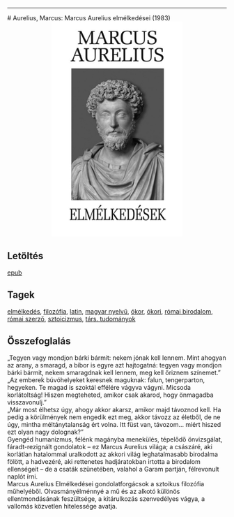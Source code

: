 <hr/>
# <a name="id_856">Aurelius, Marcus: Marcus Aurelius elmélkedései (1983)</a>
<center><img src="https://github.com/BercziSandor/calibre_lib/raw/main/main/Aurelius%2C%20Marcus/Marcus%20Aurelius%20elmelkedesei%20%28856%29/cover.jpg" alt="cover" width="300"/></center>

## Letöltés
[epub](https://github.com/BercziSandor/calibre_lib/raw/main/main/Aurelius%2C%20Marcus/Marcus%20Aurelius%20elmelkedesei%20%28856%29/Marcus%20Aurelius%20elmelkedesei%20-%20Aurelius%2C%20Marcus.epub)

## Tagek
[elmélkedés](https://github.com/berczisandor/calibre_lib/blob/main/main/_tags/elm%c3%a9lked%c3%a9s.md), [filozófia](https://github.com/berczisandor/calibre_lib/blob/main/main/_tags/filoz%c3%b3fia.md), [latin](https://github.com/berczisandor/calibre_lib/blob/main/main/_tags/latin.md), [magyar nyelvű](https://github.com/berczisandor/calibre_lib/blob/main/main/_tags/magyar%20nyelv%c5%b1.md), [ókor](https://github.com/berczisandor/calibre_lib/blob/main/main/_tags/%c3%b3kor.md), [ókori](https://github.com/berczisandor/calibre_lib/blob/main/main/_tags/%c3%b3kori.md), [római birodalom](https://github.com/berczisandor/calibre_lib/blob/main/main/_tags/r%c3%b3mai%20birodalom.md), [római szerző](https://github.com/berczisandor/calibre_lib/blob/main/main/_tags/r%c3%b3mai%20szerz%c5%91.md), [sztoicizmus](https://github.com/berczisandor/calibre_lib/blob/main/main/_tags/sztoicizmus.md), [társ. tudományok](https://github.com/berczisandor/calibre_lib/blob/main/main/_tags/t%c3%a1rs.%20tudom%c3%a1nyok.md)

## Összefoglalás
<div>
<p>„Tegyen ​vagy mondjon bárki bármit: nekem jónak kell lennem. Mint ahogyan az arany, a smaragd, a bíbor is egyre azt hajtogatná: tegyen vagy mondjon bárki bármit, nekem smaragdnak kell lennem, meg kell őriznem színemet.”<br>„Az emberek búvóhelyeket keresnek maguknak: falun, tengerparton, hegyeken. Te magad is szoktál effélére vágyva vágyni. Micsoda korlátoltság! Hiszen megteheted, amikor csak akarod, hogy önmagadba visszavonulj.”<br>„Már most élhetsz úgy, ahogy akkor akarsz, amikor majd távoznod kell. Ha pedig a körülmények nem engedik ezt meg, akkor távozz az életből, de ne úgy, mintha méltánytalanság ért volna. Itt füst van, távozom… miért hiszed ezt olyan nagy dolognak?”<br>Gyengéd humanizmus, félénk magányba menekülés, tépelődő önvizsgálat, fáradt-rezignált gondolatok – ez Marcus Aurelius világa; a császáré, aki korlátlan hatalommal uralkodott az akkori világ leghatalmasabb birodalma fölött, a hadvezéré, aki rettenetes hadjáratokban irtotta a birodalom ellenségeit – de a csaták szünetében, valahol a Garam partján, félrevonult naplót írni.<br>Marcus Aurelius Elmélkedései gondolatforgácsok a sztoikus filozófia műhelyéből. Olvasmányélménnyé a mű és az alkotó különös ellentmondásának feszültsége, a kitárulkozás szenvedélyes vágya, a vallomás közvetlen hitelessége avatja.</p></div>


